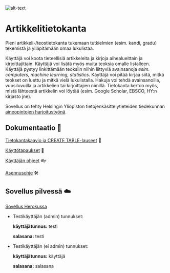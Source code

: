 ![alt-text](https://media.giphy.com/media/128MHrlrHNwwU0/giphy.gif)

# Artikkelitietokanta

Pieni artikkeli-/teostietokanta tukemaan tutkielmien (esim. kandi, gradu) tekemistä ja ylläpitämään omaa lukulistaa.

Käyttäjä voi koota tieteellisiä artikkeleita ja kirjoja aihealueittain ja kirjoittajittain. Käyttäjä voi lisätä myös muita teoksia omalle listalleen.
Käyttäjä pystyy linkittämään teoksiin niihin liittyviä avainsanoja *esim. computers, machine learning, statistics*. Käyttäjä voi pitää kirjaa siitä, mitkä teokset on luettu ja mitkä vielä lukulistalla.
Hakuja voi tehdä avainsanoilla, vuosiluvuilla ja artikkelien tai kirjoittajien nimillä.
Tietokanta kertoo myös, mistä lähteestä artikkelin voi löytää (esim. Google Scholar, EBSCO, HY:n kirjasto jne). 

Sovellus on tehty Helsingin Yliopiston tietojenkäsittelytieteiden tiedekunnan [aineopintojen harjoitustyönä](https://courses.helsinki.fi/fi/tkt20011). 

## Dokumentaatio :book:

[Tietokantakaavio ja CREATE TABLE-lauseet](https://github.com/puuro-maria/artikkelitietokanta/blob/master/documentation/tietokantakaavio.md) :bookmark_tabs:

[Käyttötapaukset](https://github.com/puuro-maria/artikkelitietokanta/blob/master/documentation/kayttotapaukset.md) :woman:

[Käyttäjän ohjeet](https://github.com/puuro-maria/artikkelitietokanta/blob/master/documentation/kayttajan_ohje.md) :eyeglasses:

[Asennusohje](https://github.com/puuro-maria/artikkelitietokanta/blob/master/documentation/installation_guide.md) :hammer_and_wrench:

## Sovellus pilvessä :cloud:

[Sovellus Herokussa](https://artikkelitietokanta.herokuapp.com/)

- Testikäyttäjän  (admin)  tunnukset:

    **käyttäjätunnus:** testi
 
    **salasana:** testi
    
- Testikäyttäjän (ei admin) tunnukset:

    **käyttäjätunnus:** käyttäjä
    
    **salasana:** salasana
